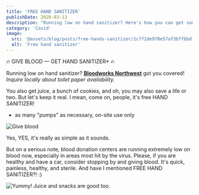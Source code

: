 ```yaml
---
title: 'FREE HAND SANITIZER'
publishDate: 2020-03-13
description: "Running low on hand sanitizer? Here's how you can get some!"
category: 'Covid'
image:
  src: '@assets/blog/posts/free-hands-sanitizer/1cff2de970e57af3bffbbdf173413dd80410a841-2000x2667.jpg'
  alt: 'Free hand sanitizer'
---
```


🔥 GIVE BLOOD — GET HAND SANITIZER\* 🔥

Running low on hand sanitizer? [**Bloodworks Northwest**](https://www.bloodworksnw.org/) got you covered! _Inquire locally about toilet paper availability._

You also get juice, a bunch of cookies, and oh, you may also save a life or two. But let's keep it real. I mean, come on, people, it's free HAND SANITIZER!

- as many "pumps" as necessary, on-site use only

![Give blood](assets/blog/posts/free-hands-sanitizer/1cff2de970e57af3bffbbdf173413dd80410a841-2000x2667.jpg)

Yes, YES, it's really as simple as it sounds.

But on a serious note, blood donation centers are running extremely low on blood now, especially in areas most hit by the virus. Please, if you are healthy and have a car, consider stopping by and giving blood. It's quick, painless, healthy, and sterile. And have I mentioned FREE HAND SANITIZER?! :)

![Yummy! Juice and snacks are good too.](assets/blog/posts/free-hands-sanitizer/53e8a59b07c85c28fab5eeac511a3ffe988bd549-2000x2667.jpg)
